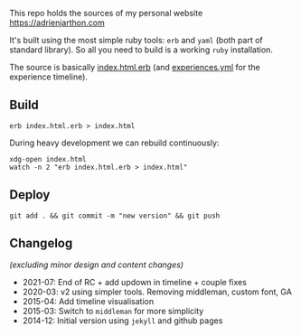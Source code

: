This repo holds the sources of my personal website https://adrienjarthon.com

It's built using the most simple ruby tools: `erb` and `yaml` (both part of standard library). So all you need to build is a working `ruby` installation.

The source is basically [index.html.erb](index.html.erb) (and [experiences.yml](experiences.yml) for the experience timeline).

## Build
```
erb index.html.erb > index.html
```

During heavy development we can rebuild continuously:
```
xdg-open index.html
watch -n 2 "erb index.html.erb > index.html"
```

## Deploy
```
git add . && git commit -m "new version" && git push
```

## Changelog
_(excluding minor design and content changes)_

- 2021-07: End of RC + add updown in timeline + couple fixes
- 2020-03: v2 using simpler tools. Removing middleman, custom font, GA
- 2015-04: Add timeline visualisation
- 2015-03: Switch to `middleman` for more simplicity
- 2014-12: Initial version using `jekyll` and github pages